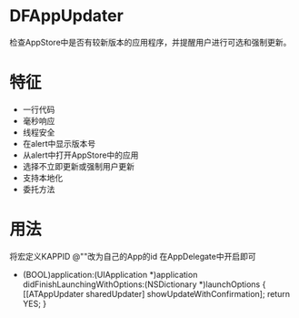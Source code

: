 # DFAppUpdater
检查AppStore中是否有较新版本的应用程序，并提醒用户进行可选和强制更新。
# 特征
- 一行代码
- 毫秒响应
- 线程安全
- 在alert中显示版本号
- 从alert中打开AppStore中的应用
- 选择不立即更新或强制用户更新
- 支持本地化
- 委托方法
# 用法
将宏定义KAPPID @""改为自己的App的id
在AppDelegate中开启即可
- (BOOL)application:(UIApplication *)application didFinishLaunchingWithOptions:(NSDictionary *)launchOptions
{
   [[ATAppUpdater sharedUpdater] showUpdateWithConfirmation];
   return YES;
}
